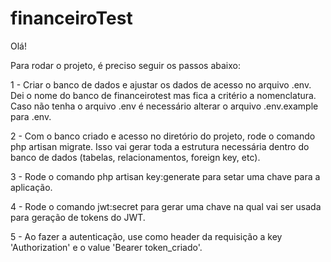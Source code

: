 # financeiroTest
Olá!

Para rodar o projeto, é preciso seguir os passos abaixo:

1 - Criar o banco de dados e ajustar os dados de acesso no arquivo .env. Dei o nome do banco de financeirotest mas fica a critério a nomenclatura. Caso não tenha o arquivo .env é necessário alterar o arquivo .env.example para .env.

2 - Com o banco criado e acesso no diretório do projeto, rode o comando php artisan migrate. Isso vai gerar toda a estrutura necessária dentro do banco de dados (tabelas, relacionamentos, foreign key, etc).

3 - Rode o comando php artisan key:generate para setar uma chave para a aplicação.

4 - Rode o comando jwt:secret para gerar uma chave na qual vai ser usada para geração de tokens do JWT.

5 - Ao fazer a autenticação, use como header da requisição a key 'Authorization' e o value 'Bearer token_criado'. 

